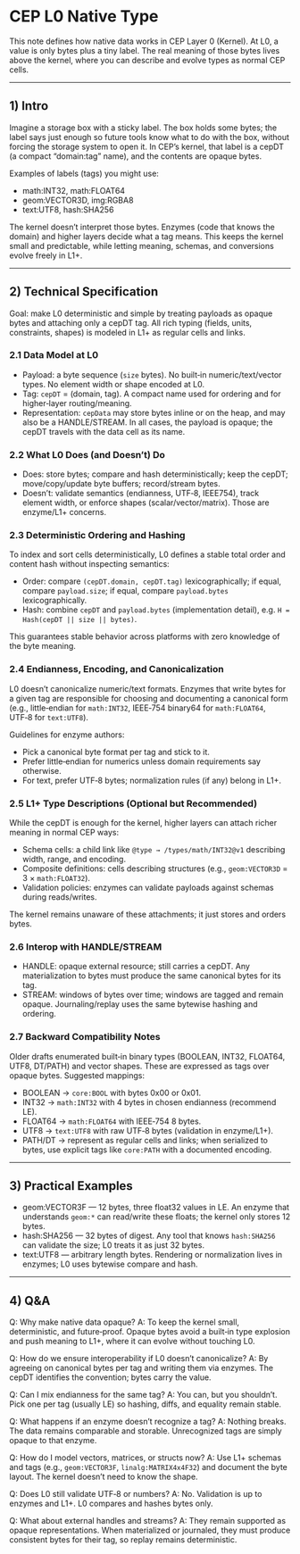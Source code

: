 # CEP L0 Native Type

This note defines how native data works in CEP Layer 0 (Kernel). At L0, a value is only bytes plus a tiny label. The real meaning of those bytes lives above the kernel, where you can describe and evolve types as normal CEP cells.

---

## 1) Intro

Imagine a storage box with a sticky label. The box holds some bytes; the label says just enough so future tools know what to do with the box, without forcing the storage system to open it. In CEP’s kernel, that label is a cepDT (a compact “domain:tag” name), and the contents are opaque bytes.

Examples of labels (tags) you might use:
- math:INT32, math:FLOAT64
- geom:VECTOR3D, img:RGBA8
- text:UTF8, hash:SHA256

The kernel doesn’t interpret those bytes. Enzymes (code that knows the domain) and higher layers decide what a tag means. This keeps the kernel small and predictable, while letting meaning, schemas, and conversions evolve freely in L1+.

---

## 2) Technical Specification

Goal: make L0 deterministic and simple by treating payloads as opaque bytes and attaching only a cepDT tag. All rich typing (fields, units, constraints, shapes) is modeled in L1+ as regular cells and links.

### 2.1 Data Model at L0

- Payload: a byte sequence (`size` bytes). No built‑in numeric/text/vector types. No element width or shape encoded at L0.
- Tag: `cepDT` = (domain, tag). A compact name used for ordering and for higher‑layer routing/meaning.
- Representation: `cepData` may store bytes inline or on the heap, and may also be a HANDLE/STREAM. In all cases, the payload is opaque; the cepDT travels with the data cell as its name.

### 2.2 What L0 Does (and Doesn’t) Do

- Does: store bytes; compare and hash deterministically; keep the cepDT; move/copy/update byte buffers; record/stream bytes.
- Doesn’t: validate semantics (endianness, UTF‑8, IEEE754), track element width, or enforce shapes (scalar/vector/matrix). Those are enzyme/L1+ concerns.

### 2.3 Deterministic Ordering and Hashing

To index and sort cells deterministically, L0 defines a stable total order and content hash without inspecting semantics:
- Order: compare `(cepDT.domain, cepDT.tag)` lexicographically; if equal, compare `payload.size`; if equal, compare `payload.bytes` lexicographically.
- Hash: combine `cepDT` and `payload.bytes` (implementation detail), e.g. `H = Hash(cepDT || size || bytes)`.

This guarantees stable behavior across platforms with zero knowledge of the byte meaning.

### 2.4 Endianness, Encoding, and Canonicalization

L0 doesn’t canonicalize numeric/text formats. Enzymes that write bytes for a given tag are responsible for choosing and documenting a canonical form (e.g., little‑endian for `math:INT32`, IEEE‑754 binary64 for `math:FLOAT64`, UTF‑8 for `text:UTF8`).

Guidelines for enzyme authors:
- Pick a canonical byte format per tag and stick to it.
- Prefer little‑endian for numerics unless domain requirements say otherwise.
- For text, prefer UTF‑8 bytes; normalization rules (if any) belong in L1+.

### 2.5 L1+ Type Descriptions (Optional but Recommended)

While the cepDT is enough for the kernel, higher layers can attach richer meaning in normal CEP ways:
- Schema cells: a child link like `@type → /types/math/INT32@v1` describing width, range, and encoding.
- Composite definitions: cells describing structures (e.g., `geom:VECTOR3D` = 3 × `math:FLOAT32`).
- Validation policies: enzymes can validate payloads against schemas during reads/writes.

The kernel remains unaware of these attachments; it just stores and orders bytes.

### 2.6 Interop with HANDLE/STREAM

- HANDLE: opaque external resource; still carries a cepDT. Any materialization to bytes must produce the same canonical bytes for its tag.
- STREAM: windows of bytes over time; windows are tagged and remain opaque. Journaling/replay uses the same bytewise hashing and ordering.

### 2.7 Backward Compatibility Notes

Older drafts enumerated built‑in binary types (BOOLEAN, INT32, FLOAT64, UTF8, DT/PATH) and vector shapes. These are expressed as tags over opaque bytes. Suggested mappings:
- BOOLEAN → `core:BOOL` with bytes 0x00 or 0x01.
- INT32 → `math:INT32` with 4 bytes in chosen endianness (recommend LE).
- FLOAT64 → `math:FLOAT64` with IEEE‑754 8 bytes.
- UTF8 → `text:UTF8` with raw UTF‑8 bytes (validation in enzyme/L1+).
- PATH/DT → represent as regular cells and links; when serialized to bytes, use explicit tags like `core:PATH` with a documented encoding.

---

## 3) Practical Examples

- geom:VECTOR3F — 12 bytes, three float32 values in LE. An enzyme that understands `geom:*` can read/write these floats; the kernel only stores 12 bytes.
- hash:SHA256 — 32 bytes of digest. Any tool that knows `hash:SHA256` can validate the size; L0 treats it as just 32 bytes.
- text:UTF8 — arbitrary length bytes. Rendering or normalization lives in enzymes; L0 uses bytewise compare and hash.

---

## 4) Q&A

Q: Why make native data opaque?
A: To keep the kernel small, deterministic, and future‑proof. Opaque bytes avoid a built‑in type explosion and push meaning to L1+, where it can evolve without touching L0.

Q: How do we ensure interoperability if L0 doesn’t canonicalize?
A: By agreeing on canonical bytes per tag and writing them via enzymes. The cepDT identifies the convention; bytes carry the value.

Q: Can I mix endianness for the same tag?
A: You can, but you shouldn’t. Pick one per tag (usually LE) so hashing, diffs, and equality remain stable.

Q: What happens if an enzyme doesn’t recognize a tag?
A: Nothing breaks. The data remains comparable and storable. Unrecognized tags are simply opaque to that enzyme.

Q: How do I model vectors, matrices, or structs now?
A: Use L1+ schemas and tags (e.g., `geom:VECTOR3F`, `linalg:MATRIX4x4F32`) and document the byte layout. The kernel doesn’t need to know the shape.

Q: Does L0 still validate UTF‑8 or numbers?
A: No. Validation is up to enzymes and L1+. L0 compares and hashes bytes only.

Q: What about external handles and streams?
A: They remain supported as opaque representations. When materialized or journaled, they must produce consistent bytes for their tag, so replay remains deterministic.
